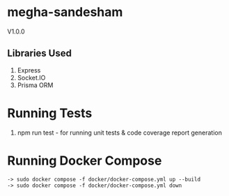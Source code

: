 # megha-sandesham
V1.0.0

## Libraries Used
1. Express 
2. Socket.IO
3. Prisma ORM

# Running Tests
1. npm run test - for running unit tests & code coverage report generation

# Running Docker Compose
    -> sudo docker compose -f docker/docker-compose.yml up --build
    -> sudo docker compose -f docker/docker-compose.yml down